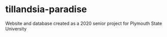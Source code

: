 # tillandsia-paradise

Website and database created as a 2020 senior project for Plymouth State University